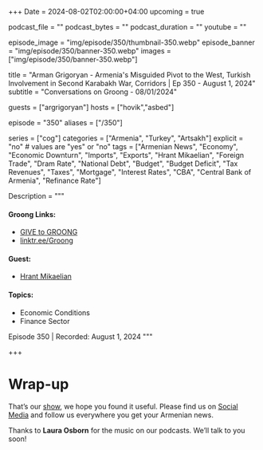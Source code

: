 +++
Date = 2024-08-02T02:00:00+04:00
upcoming = true

podcast_file = ""
podcast_bytes = ""
podcast_duration = ""
youtube = ""

episode_image = "img/episode/350/thumbnail-350.webp"
episode_banner = "img/episode/350/banner-350.webp"
images = ["img/episode/350/banner-350.webp"]

title = "Arman Grigoryan - Armenia's Misguided Pivot to the West, Turkish Involvement in Second Karabakh War, Corridors | Ep 350 - August 1, 2024"
subtitle = "Conversations on Groong - 08/01/2024"

guests = ["argrigoryan"]
hosts = ["hovik","asbed"]

episode = "350"
aliases = ["/350"]

series = ["cog"]
categories = ["Armenia", "Turkey", "Artsakh"]
explicit = "no" # values are "yes" or "no"
tags = ["Armenian News", "Economy", "Economic Downturn", "Imports", "Exports", "Hrant Mikaelian", "Foreign Trade", "Dram Rate", "National Debt", "Budget", "Budget Deficit", "Tax Revenues", "Taxes", "Mortgage", "Interest Rates", "CBA", "Central Bank of Armenia", "Refinance Rate"]

Description = """

#### Groong Links:
* [GIVE to GROONG](https://podcasts.groong.org/donate)
* [linktr.ee/Groong](https://linktr.ee/groong)

#### Guest:
* [Hrant Mikaelian](/guest/hmikaelian)

#### Topics:
* Economic Conditions
* Finance Sector


Episode 350 | Recorded: August 1, 2024
"""

+++




# Wrap-up

That’s our [show](https://podcasts.groong.org/), we hope you found it useful. Please find us on [Social Media](https://lintr.ee/groong) and follow us everywhere you get your Armenian news.

Thanks to **Laura Osborn** for the music on our podcasts. We’ll talk to you soon!

